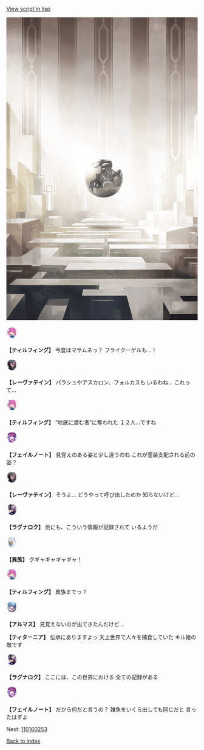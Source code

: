 [View script in lisp](../scripts/110160251.txt)

![abyss_room.png](../images/backgrounds/abyss_room.png)

<img src="../images/units/3101411.png" alt="3101411.png" height="34"/>

**【ティルフィング】**
今度はマサムネっ？
フライクーゲルも…！

<img src="../images/units/3100211.png" alt="3100211.png" height="34"/>

**【レーヴァテイン】**
パラシュやアスカロン、フォルカスも
いるわね…
これって…

<img src="../images/units/3101411.png" alt="3101411.png" height="34"/>

**【ティルフィング】**
“地底に潜む者”に奪われた
１２人…ですね

<img src="../images/units/3401911.png" alt="3401911.png" height="34"/>

**【フェイルノート】**
見覚えのある姿と少し違うのね
これが霊装支配される前の姿？

<img src="../images/units/3100211.png" alt="3100211.png" height="34"/>

**【レーヴァテイン】**
そうよ…
どうやって呼び出したのか
知らないけど…

<img src="../images/units/3103619.png" alt="3103619.png" height="34"/>

**【ラグナロク】**
他にも、こういう情報が記録されて
いるようだ

<img src="../images/units/810004.png" alt="810004.png" height="34"/>

**【異族】**
グギャギャギャギャ！

<img src="../images/units/3101411.png" alt="3101411.png" height="34"/>

**【ティルフィング】**
異族までっ？

<img src="../images/units/3103811.png" alt="3103811.png" height="34"/>

**【アルマス】**
見覚えないのが出てきたんだけど…

**【ティターニア】**
伝承にありますよっ
天上世界で人々を捕食していた
キル姫の敵です

<img src="../images/units/3103619.png" alt="3103619.png" height="34"/>

**【ラグナロク】**
ここには、この世界における
全ての記録がある

<img src="../images/units/3401911.png" alt="3401911.png" height="34"/>

**【フェイルノート】**
だから何だと言うの？
雑魚をいくら出しても同じだと
言ったはずよ

Next: [110160253](110160253.md)

[Back to index](index.md)
